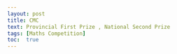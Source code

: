 ```yaml
---
layout: post
title: CMC
text: Provincial First Prize , National Second Prize
tags: [Maths Competition]
toc:  true
---
```


